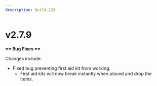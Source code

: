 ```yaml
---
description: Build.223
---
```


# v2.7.9

**== Bug Fixes ==**

Changes include:

* Fixed bug preventing first aid kit from working.
  * First aid kits will now break instantly when placed and drop the items.
